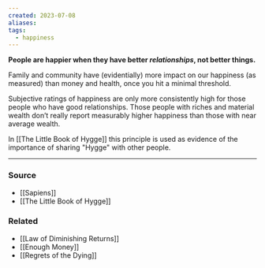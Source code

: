 ```yaml
---
created: 2023-07-08
aliases: 
tags:
  - happiness
---
```

**People are happier when they have better *relationships*, not better things.**

Family and community have (evidentially) more impact on our happiness (as measured) than money and health, once you hit a minimal threshold.

Subjective ratings of happiness are only more consistently high for those people who have good relationships. Those people with riches and material wealth don’t really report measurably higher happiness than those with near average wealth.

In [[The Little Book of Hygge]] this principle is used as evidence of the importance of sharing "Hygge" with other people.

---

### Source
- [[Sapiens]]
- [[The Little Book of Hygge]]

### Related
- [[Law of Diminishing Returns]]
- [[Enough Money]]
- [[Regrets of the Dying]]